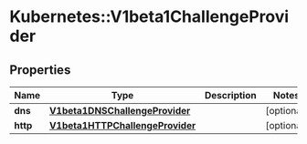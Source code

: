 # Kubernetes::V1beta1ChallengeProvider

## Properties
Name | Type | Description | Notes
------------ | ------------- | ------------- | -------------
**dns** | [**V1beta1DNSChallengeProvider**](V1beta1DNSChallengeProvider.md) |  | [optional] 
**http** | [**V1beta1HTTPChallengeProvider**](V1beta1HTTPChallengeProvider.md) |  | [optional] 


